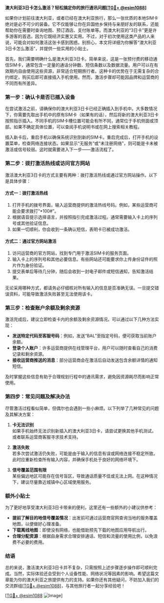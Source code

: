 **澳大利亚3日卡怎么激活？轻松搞定你的旅行通讯问题[[TG💪+ @esim1088](https://t.me/s/esim1088)]**

如果你计划前往澳大利亚，或者已经在澳大利亚旅行，那么一张优质的本地SIM卡绝对是必不可少的装备。它不仅能够让你在异国他乡保持与亲朋好友的联系，还能帮助你在需要时查询地图、预订酒店、支付账单等。而澳大利亚的“3日卡”更是许多游客的首选，因为它既经济实惠又实用。不过，对于初次使用这类产品的人来说，可能会对如何激活这张卡感到困惑。别担心，本文将详细为你解答“澳大利亚3日卡怎么激活”，并提供一些实用的小贴士。

首先，我们需要明确什么是澳大利亚3日卡。简单来说，这是一张预付费的移动通信SIM卡，通常包含一定量的通话分钟数、短信条数以及数据流量。用户可以在有效期内自由使用这些资源，非常适合短期旅行者。这种卡的优势在于无需复杂的合约绑定，购买后即可直接插入手机使用。然而，激活步骤却可能因品牌和运营商的不同而有所差异。

### **第一步：确认卡是否已插入设备**
在尝试激活之前，请确保你的澳大利亚3日卡已经正确插入到手机中。大多数情况下，你需要先取出手机中的原有SIM卡（如果有的话），然后将新的澳大利亚3日卡按照指示插入。不同手机的SIM卡槽位置可能会有所不同，通常位于手机侧面或顶部。如果不确定具体位置，可以查阅手机说明书或在网上搜索相关教程。

插入新卡后，重启手机以确保系统识别到新的SIM卡。重启完成后，打开手机的设置菜单，检查网络连接状态。如果显示“无服务”或“未注册网络”，则可能是卡未被激活或信号较弱。这时就需要进入下一步——激活流程了。

### **第二步：拨打激活热线或访问官方网站**
激活澳大利亚3日卡的方式主要有两种：拨打激活热线或通过官方网站操作。以下是具体步骤：

#### **方式一：拨打激活热线**
1. 打开手机的拨号界面，输入运营商提供的激活热线号码。例如，某些运营商可能会要求拨打“*100#”。
2. 根据语音提示选择语言，并按照指引完成激活过程。通常需要输入卡上的序列号或其他验证信息。
3. 如果一切顺利，你会收到一条确认短信，表明卡已被成功激活。

#### **方式二：通过官方网站激活**
1. 访问运营商的官方网站，找到专门用于激活SIM卡的服务页面。
2. 输入卡上的序列号和其他必要信息。有些网站还可能要求你上传身份证件的照片作为身份验证。
3. 提交表单后等待几分钟，随后会收到一封电子邮件或短信通知，告知激活结果。

无论采用哪种方式，都请务必仔细核对所有输入的信息是否准确无误。一旦提交错误资料，可能导致激活失败甚至无法使用该卡。

### **第三步：检查账户余额及剩余资源**
激活完成后，建议立即检查卡内的余额及剩余资源情况。可以通过以下几种方法实现：

- **发送特定代码至客服号码**：例如，发送“BAL”至指定号码，便可获取当前账户余额。
- **登录个人账户**：许多运营商提供在线管理平台，用户可以随时查看自己的消费记录和剩余资源。
- **接收运营商推送的消息**：部分运营商会在激活后自动发送包含余额详情的通知短信。

及时掌握这些信息有助于合理规划行程中的通讯需求，避免因资源耗尽而影响正常使用。

### **第四步：常见问题及解决办法**
尽管激活过程看似简单，但偶尔也会遇到一些小麻烦。以下列举了几种常见的问题及其解决方案：

1. **卡无法识别**  
   如果手机始终无法识别新插入的澳大利亚3日卡，请尝试更换其他手机测试，或者联系运营商客服寻求技术支持。

2. **激活失败**  
   若多次尝试激活仍失败，可能是由于输入的信息有误或网络连接不稳定所致。此时应重新检查所有输入内容，并确保手机处于良好的网络环境下。

3. **信号覆盖范围有限**  
   某些偏远地区可能存在信号盲区，导致通话质量不佳或无法上网。在这种情况下，建议尽量靠近城镇中心区域使用服务。

### **额外小贴士**
为了更好地享受澳大利亚3日卡带来的便利，这里还有一些额外的小建议供参考：
- **提前了解目的地信号覆盖情况**：出发前可通过运营商官网查询当地的服务覆盖地图，以便做好心理准备。
- **下载离线地图**：即使没有网络，也能借助预先下载的地图应用导航出行。
- **合理分配资源**：根据自身需求合理安排通话、短信和流量的使用比例，以免浪费不必要的费用。

### **结语**
总的来说，激活澳大利亚3日卡并不复杂，只需按照上述步骤逐步操作即可顺利完成。当然，实际体验还会受到个人设备性能、网络状况等因素的影响。希望这篇文章能为你的澳大利亚之旅提供有力的支持。如果你还有其他疑问，不妨加入我们的交流群组[[TG💪+ @esim1088](https://t.me/s/esim1088)]，与其他旅行者一起分享经验吧！

[[TG💪+ @esim1088](https://t.me/s/esim1088) ![Image](https://i.postimg.cc/4NQfJmqS/Snipaste-2025-05-13-00-14-12.png)]